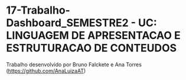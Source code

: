 # 17-Trabalho-Dashboard_SEMESTRE2 - UC: LINGUAGEM DE APRESENTACAO E ESTRUTURACAO DE CONTEUDOS
Trabalho desenvolvido por Bruno Falckete e Ana Torres (https://github.com/AnaLuizaAT)
